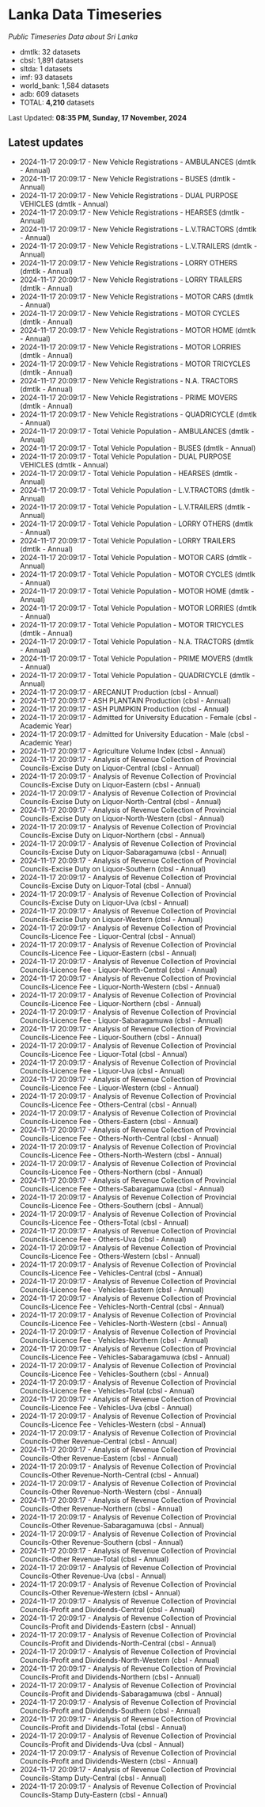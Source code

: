 # Lanka Data Timeseries
*Public Timeseries Data about Sri Lanka*

* dmtlk: 32 datasets
* cbsl: 1,891 datasets
* sltda: 1 datasets
* imf: 93 datasets
* world_bank: 1,584 datasets
* adb: 609 datasets
* TOTAL: **4,210** datasets

Last Updated: **08:35 PM, Sunday, 17 November, 2024**

## Latest updates

* 2024-11-17 20:09:17 - New Vehicle Registrations - AMBULANCES (dmtlk - Annual)
* 2024-11-17 20:09:17 - New Vehicle Registrations - BUSES (dmtlk - Annual)
* 2024-11-17 20:09:17 - New Vehicle Registrations - DUAL PURPOSE VEHICLES (dmtlk - Annual)
* 2024-11-17 20:09:17 - New Vehicle Registrations - HEARSES (dmtlk - Annual)
* 2024-11-17 20:09:17 - New Vehicle Registrations - L.V.TRACTORS (dmtlk - Annual)
* 2024-11-17 20:09:17 - New Vehicle Registrations - L.V.TRAILERS (dmtlk - Annual)
* 2024-11-17 20:09:17 - New Vehicle Registrations - LORRY OTHERS (dmtlk - Annual)
* 2024-11-17 20:09:17 - New Vehicle Registrations - LORRY TRAILERS (dmtlk - Annual)
* 2024-11-17 20:09:17 - New Vehicle Registrations - MOTOR CARS (dmtlk - Annual)
* 2024-11-17 20:09:17 - New Vehicle Registrations - MOTOR CYCLES (dmtlk - Annual)
* 2024-11-17 20:09:17 - New Vehicle Registrations - MOTOR HOME (dmtlk - Annual)
* 2024-11-17 20:09:17 - New Vehicle Registrations - MOTOR LORRIES (dmtlk - Annual)
* 2024-11-17 20:09:17 - New Vehicle Registrations - MOTOR TRICYCLES (dmtlk - Annual)
* 2024-11-17 20:09:17 - New Vehicle Registrations - N.A. TRACTORS (dmtlk - Annual)
* 2024-11-17 20:09:17 - New Vehicle Registrations - PRIME MOVERS (dmtlk - Annual)
* 2024-11-17 20:09:17 - New Vehicle Registrations - QUADRICYCLE (dmtlk - Annual)
* 2024-11-17 20:09:17 - Total Vehicle Population - AMBULANCES (dmtlk - Annual)
* 2024-11-17 20:09:17 - Total Vehicle Population - BUSES (dmtlk - Annual)
* 2024-11-17 20:09:17 - Total Vehicle Population - DUAL PURPOSE VEHICLES (dmtlk - Annual)
* 2024-11-17 20:09:17 - Total Vehicle Population - HEARSES (dmtlk - Annual)
* 2024-11-17 20:09:17 - Total Vehicle Population - L.V.TRACTORS (dmtlk - Annual)
* 2024-11-17 20:09:17 - Total Vehicle Population - L.V.TRAILERS (dmtlk - Annual)
* 2024-11-17 20:09:17 - Total Vehicle Population - LORRY OTHERS (dmtlk - Annual)
* 2024-11-17 20:09:17 - Total Vehicle Population - LORRY TRAILERS (dmtlk - Annual)
* 2024-11-17 20:09:17 - Total Vehicle Population - MOTOR CARS (dmtlk - Annual)
* 2024-11-17 20:09:17 - Total Vehicle Population - MOTOR CYCLES (dmtlk - Annual)
* 2024-11-17 20:09:17 - Total Vehicle Population - MOTOR HOME (dmtlk - Annual)
* 2024-11-17 20:09:17 - Total Vehicle Population - MOTOR LORRIES (dmtlk - Annual)
* 2024-11-17 20:09:17 - Total Vehicle Population - MOTOR TRICYCLES (dmtlk - Annual)
* 2024-11-17 20:09:17 - Total Vehicle Population - N.A. TRACTORS (dmtlk - Annual)
* 2024-11-17 20:09:17 - Total Vehicle Population - PRIME MOVERS (dmtlk - Annual)
* 2024-11-17 20:09:17 - Total Vehicle Population - QUADRICYCLE (dmtlk - Annual)
* 2024-11-17 20:09:17 - ARECANUT Production (cbsl - Annual)
* 2024-11-17 20:09:17 - ASH PLANTAIN Production (cbsl - Annual)
* 2024-11-17 20:09:17 - ASH PUMPKIN Production (cbsl - Annual)
* 2024-11-17 20:09:17 - Admitted for University Education - Female (cbsl - Academic Year)
* 2024-11-17 20:09:17 - Admitted for University Education - Male (cbsl - Academic Year)
* 2024-11-17 20:09:17 - Agriculture Volume Index (cbsl - Annual)
* 2024-11-17 20:09:17 - Analysis of Revenue Collection of Provincial Councils-Excise Duty on Liquor-Central (cbsl - Annual)
* 2024-11-17 20:09:17 - Analysis of Revenue Collection of Provincial Councils-Excise Duty on Liquor-Eastern (cbsl - Annual)
* 2024-11-17 20:09:17 - Analysis of Revenue Collection of Provincial Councils-Excise Duty on Liquor-North-Central (cbsl - Annual)
* 2024-11-17 20:09:17 - Analysis of Revenue Collection of Provincial Councils-Excise Duty on Liquor-North-Western (cbsl - Annual)
* 2024-11-17 20:09:17 - Analysis of Revenue Collection of Provincial Councils-Excise Duty on Liquor-Northern (cbsl - Annual)
* 2024-11-17 20:09:17 - Analysis of Revenue Collection of Provincial Councils-Excise Duty on Liquor-Sabaragamuwa (cbsl - Annual)
* 2024-11-17 20:09:17 - Analysis of Revenue Collection of Provincial Councils-Excise Duty on Liquor-Southern (cbsl - Annual)
* 2024-11-17 20:09:17 - Analysis of Revenue Collection of Provincial Councils-Excise Duty on Liquor-Total (cbsl - Annual)
* 2024-11-17 20:09:17 - Analysis of Revenue Collection of Provincial Councils-Excise Duty on Liquor-Uva (cbsl - Annual)
* 2024-11-17 20:09:17 - Analysis of Revenue Collection of Provincial Councils-Excise Duty on Liquor-Western (cbsl - Annual)
* 2024-11-17 20:09:17 - Analysis of Revenue Collection of Provincial Councils-Licence Fee - Liquor-Central (cbsl - Annual)
* 2024-11-17 20:09:17 - Analysis of Revenue Collection of Provincial Councils-Licence Fee - Liquor-Eastern (cbsl - Annual)
* 2024-11-17 20:09:17 - Analysis of Revenue Collection of Provincial Councils-Licence Fee - Liquor-North-Central (cbsl - Annual)
* 2024-11-17 20:09:17 - Analysis of Revenue Collection of Provincial Councils-Licence Fee - Liquor-North-Western (cbsl - Annual)
* 2024-11-17 20:09:17 - Analysis of Revenue Collection of Provincial Councils-Licence Fee - Liquor-Northern (cbsl - Annual)
* 2024-11-17 20:09:17 - Analysis of Revenue Collection of Provincial Councils-Licence Fee - Liquor-Sabaragamuwa (cbsl - Annual)
* 2024-11-17 20:09:17 - Analysis of Revenue Collection of Provincial Councils-Licence Fee - Liquor-Southern (cbsl - Annual)
* 2024-11-17 20:09:17 - Analysis of Revenue Collection of Provincial Councils-Licence Fee - Liquor-Total (cbsl - Annual)
* 2024-11-17 20:09:17 - Analysis of Revenue Collection of Provincial Councils-Licence Fee - Liquor-Uva (cbsl - Annual)
* 2024-11-17 20:09:17 - Analysis of Revenue Collection of Provincial Councils-Licence Fee - Liquor-Western (cbsl - Annual)
* 2024-11-17 20:09:17 - Analysis of Revenue Collection of Provincial Councils-Licence Fee - Others-Central (cbsl - Annual)
* 2024-11-17 20:09:17 - Analysis of Revenue Collection of Provincial Councils-Licence Fee - Others-Eastern (cbsl - Annual)
* 2024-11-17 20:09:17 - Analysis of Revenue Collection of Provincial Councils-Licence Fee - Others-North-Central (cbsl - Annual)
* 2024-11-17 20:09:17 - Analysis of Revenue Collection of Provincial Councils-Licence Fee - Others-North-Western (cbsl - Annual)
* 2024-11-17 20:09:17 - Analysis of Revenue Collection of Provincial Councils-Licence Fee - Others-Northern (cbsl - Annual)
* 2024-11-17 20:09:17 - Analysis of Revenue Collection of Provincial Councils-Licence Fee - Others-Sabaragamuwa (cbsl - Annual)
* 2024-11-17 20:09:17 - Analysis of Revenue Collection of Provincial Councils-Licence Fee - Others-Southern (cbsl - Annual)
* 2024-11-17 20:09:17 - Analysis of Revenue Collection of Provincial Councils-Licence Fee - Others-Total (cbsl - Annual)
* 2024-11-17 20:09:17 - Analysis of Revenue Collection of Provincial Councils-Licence Fee - Others-Uva (cbsl - Annual)
* 2024-11-17 20:09:17 - Analysis of Revenue Collection of Provincial Councils-Licence Fee - Others-Western (cbsl - Annual)
* 2024-11-17 20:09:17 - Analysis of Revenue Collection of Provincial Councils-Licence Fee - Vehicles-Central (cbsl - Annual)
* 2024-11-17 20:09:17 - Analysis of Revenue Collection of Provincial Councils-Licence Fee - Vehicles-Eastern (cbsl - Annual)
* 2024-11-17 20:09:17 - Analysis of Revenue Collection of Provincial Councils-Licence Fee - Vehicles-North-Central (cbsl - Annual)
* 2024-11-17 20:09:17 - Analysis of Revenue Collection of Provincial Councils-Licence Fee - Vehicles-North-Western (cbsl - Annual)
* 2024-11-17 20:09:17 - Analysis of Revenue Collection of Provincial Councils-Licence Fee - Vehicles-Northern (cbsl - Annual)
* 2024-11-17 20:09:17 - Analysis of Revenue Collection of Provincial Councils-Licence Fee - Vehicles-Sabaragamuwa (cbsl - Annual)
* 2024-11-17 20:09:17 - Analysis of Revenue Collection of Provincial Councils-Licence Fee - Vehicles-Southern (cbsl - Annual)
* 2024-11-17 20:09:17 - Analysis of Revenue Collection of Provincial Councils-Licence Fee - Vehicles-Total (cbsl - Annual)
* 2024-11-17 20:09:17 - Analysis of Revenue Collection of Provincial Councils-Licence Fee - Vehicles-Uva (cbsl - Annual)
* 2024-11-17 20:09:17 - Analysis of Revenue Collection of Provincial Councils-Licence Fee - Vehicles-Western (cbsl - Annual)
* 2024-11-17 20:09:17 - Analysis of Revenue Collection of Provincial Councils-Other Revenue-Central (cbsl - Annual)
* 2024-11-17 20:09:17 - Analysis of Revenue Collection of Provincial Councils-Other Revenue-Eastern (cbsl - Annual)
* 2024-11-17 20:09:17 - Analysis of Revenue Collection of Provincial Councils-Other Revenue-North-Central (cbsl - Annual)
* 2024-11-17 20:09:17 - Analysis of Revenue Collection of Provincial Councils-Other Revenue-North-Western (cbsl - Annual)
* 2024-11-17 20:09:17 - Analysis of Revenue Collection of Provincial Councils-Other Revenue-Northern (cbsl - Annual)
* 2024-11-17 20:09:17 - Analysis of Revenue Collection of Provincial Councils-Other Revenue-Sabaragamuwa (cbsl - Annual)
* 2024-11-17 20:09:17 - Analysis of Revenue Collection of Provincial Councils-Other Revenue-Southern (cbsl - Annual)
* 2024-11-17 20:09:17 - Analysis of Revenue Collection of Provincial Councils-Other Revenue-Total (cbsl - Annual)
* 2024-11-17 20:09:17 - Analysis of Revenue Collection of Provincial Councils-Other Revenue-Uva (cbsl - Annual)
* 2024-11-17 20:09:17 - Analysis of Revenue Collection of Provincial Councils-Other Revenue-Western (cbsl - Annual)
* 2024-11-17 20:09:17 - Analysis of Revenue Collection of Provincial Councils-Profit and Dividends-Central (cbsl - Annual)
* 2024-11-17 20:09:17 - Analysis of Revenue Collection of Provincial Councils-Profit and Dividends-Eastern (cbsl - Annual)
* 2024-11-17 20:09:17 - Analysis of Revenue Collection of Provincial Councils-Profit and Dividends-North-Central (cbsl - Annual)
* 2024-11-17 20:09:17 - Analysis of Revenue Collection of Provincial Councils-Profit and Dividends-North-Western (cbsl - Annual)
* 2024-11-17 20:09:17 - Analysis of Revenue Collection of Provincial Councils-Profit and Dividends-Northern (cbsl - Annual)
* 2024-11-17 20:09:17 - Analysis of Revenue Collection of Provincial Councils-Profit and Dividends-Sabaragamuwa (cbsl - Annual)
* 2024-11-17 20:09:17 - Analysis of Revenue Collection of Provincial Councils-Profit and Dividends-Southern (cbsl - Annual)
* 2024-11-17 20:09:17 - Analysis of Revenue Collection of Provincial Councils-Profit and Dividends-Total (cbsl - Annual)
* 2024-11-17 20:09:17 - Analysis of Revenue Collection of Provincial Councils-Profit and Dividends-Uva (cbsl - Annual)
* 2024-11-17 20:09:17 - Analysis of Revenue Collection of Provincial Councils-Profit and Dividends-Western (cbsl - Annual)
* 2024-11-17 20:09:17 - Analysis of Revenue Collection of Provincial Councils-Stamp Duty-Central (cbsl - Annual)
* 2024-11-17 20:09:17 - Analysis of Revenue Collection of Provincial Councils-Stamp Duty-Eastern (cbsl - Annual)